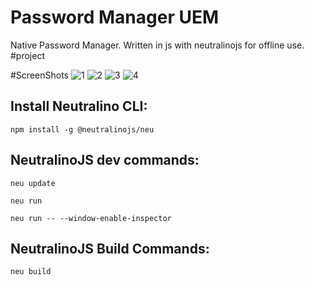 # Password Manager UEM

Native Password Manager. Written in js with neutralinojs for offline use. #project

#ScreenShots
![1](https://github.com/man2k/Password-Manager-UEM/assets/124410051/00fba774-0dfc-4107-920f-803c981a5cb0)
![2](https://github.com/man2k/Password-Manager-UEM/assets/124410051/f097fb67-c149-45cd-83bb-179d7e3e147b)
![3](https://github.com/man2k/Password-Manager-UEM/assets/124410051/0f85fccb-9441-4ea3-8f7d-5643baa80258)
![4](https://github.com/man2k/Password-Manager-UEM/assets/124410051/514c0d13-8b74-41c5-8575-e58e36e40244)

## Install Neutralino CLI:

`npm install -g @neutralinojs/neu`

## NeutralinoJS dev commands:

`neu update`

`neu run`

`neu run -- --window-enable-inspector`

## NeutralinoJS Build Commands:

`neu build`
